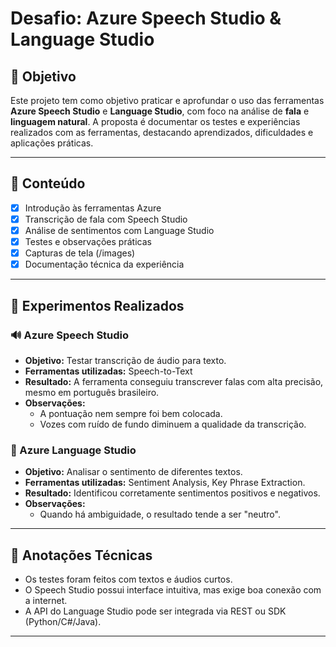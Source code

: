# Desafio: Azure Speech Studio & Language Studio

## 🎯 Objetivo

Este projeto tem como objetivo praticar e aprofundar o uso das ferramentas **Azure Speech Studio** e **Language Studio**, com foco na análise de **fala** e **linguagem natural**. A proposta é documentar os testes e experiências realizados com as ferramentas, destacando aprendizados, dificuldades e aplicações práticas.

---

## 📌 Conteúdo

- [x] Introdução às ferramentas Azure
- [x] Transcrição de fala com Speech Studio
- [x] Análise de sentimentos com Language Studio
- [x] Testes e observações práticas
- [x] Capturas de tela (/images)
- [x] Documentação técnica da experiência

---

## 🧪 Experimentos Realizados

### 🔊 Azure Speech Studio

- **Objetivo:** Testar transcrição de áudio para texto.
- **Ferramentas utilizadas:** Speech-to-Text
- **Resultado:** A ferramenta conseguiu transcrever falas com alta precisão, mesmo em português brasileiro.
- **Observações:**
  - A pontuação nem sempre foi bem colocada.
  - Vozes com ruído de fundo diminuem a qualidade da transcrição.

### 💬 Azure Language Studio

- **Objetivo:** Analisar o sentimento de diferentes textos.
- **Ferramentas utilizadas:** Sentiment Analysis, Key Phrase Extraction.
- **Resultado:** Identificou corretamente sentimentos positivos e negativos.
- **Observações:**
  - Quando há ambiguidade, o resultado tende a ser "neutro".

---

## 📝 Anotações Técnicas

- Os testes foram feitos com textos e áudios curtos.
- O Speech Studio possui interface intuitiva, mas exige boa conexão com a internet.
- A API do Language Studio pode ser integrada via REST ou SDK (Python/C#/Java).

---


